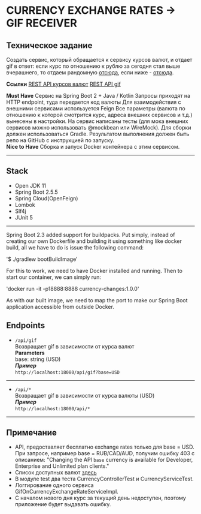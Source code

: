 # CURRENCY EXCHANGE RATES -> GIF RECEIVER

## Техническое задание
Создать сервис, который обращается к сервису курсов валют, и отдает gif в ответ:
если курс по отношению к рублю за сегодня стал выше вчерашнего,
то отдаем рандомную [отсюда](https://giphy.com/search/rich),
если ниже - [отсюда](https://giphy.com/search/broke).

**Ссылки**
[REST API курсов валют](https://docs.openexchangerates.org/)
[REST API gif](https://developers.giphy.com/docs/api#quick-start-guide)

**Must Have**
Сервис на Spring Boot 2 + Java / Kotlin
Запросы приходят на HTTP endpoint, туда передается код валюты
Для взаимодействия с внешними сервисами используется Feign
Все параметры (валюта по отношению к которой смотрится курс, адреса внешних сервисов и т.д.)
вынесены в настройки.
На сервис написаны тесты (для мока внешних сервисов можно использовать @mockbean или WireMock).
Для сборки должен использоваться Gradle.
Результатом выполнения должен быть репо на GitHub с инструкцией по запуску.   
**Nice to Have**
Сборка и запуск Docker контейнера с этим сервисом.
***

## Stack
- Open JDK 11    
- Spring Boot 2.5.5
- Spring Cloud(OpenFeign)  
- Lombok
- Slf4j
- JUnit 5
***
Spring Boot 2.3 added support for buildpacks.
Put simply, instead of creating our own Dockerfile
and building it using something like docker build,
all we have to do is issue the following command:

'$ ./gradlew bootBuildImage'

For this to work, we need to have Docker installed and running.
Then to start our container, we can simply run:

'docker run -it -p18888:8888 currency-changes:1.0.0'

As with our built image, we need to map the port to make our Spring Boot application
accessible from outside Docker.

## Endpoints
- `/api/gif`  
Возвращает gif в зависимости от курса валют   
**Parameters**   
base: string (USD)   
**_Пример_**   
`http://localhost:18080/api/gif?base=USD`
------
- `/api/*`  
Возвращает gif в зависимости от курса валюты (USD)    
**_Пример_**   
`http://localhost:18080/api/*`
***

 ## Примечание
 - API, предоставляет бесплатно exchange rates только для base = USD.
   При запросе, например base = RUB/CAD/AUD, получим ошибку 403 с описанием:
"Changing the API `base` currency is available for Developer, Enterprise and Unlimited plan clients."
 - Список доступных валют [здесь](https://openexchangerates.org/api/currencies.json)
 - В модуле test два теста CurrencyControllerTest и CurrencyServiceTest.
 - Логгирование одного сервиса GifOnCurrencyExchangeRateServiceImpl.
 - С началом нового дня курс за текущий день недоступен, поэтому приложение будет выдавать ошибку.